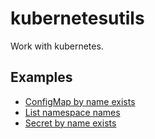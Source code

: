 # kubernetesutils

Work with kubernetes.

## Examples

- [ConfigMap by name exists](Example_ConfigmapByNameExists_test.go)
- [List namespace names](Example_ListNamespaceNames_test.go)
- [Secret by name exists](Example_SecretByNameExists_test.go)